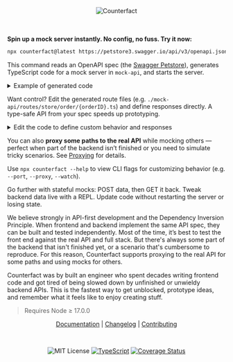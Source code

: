 <div align="center" markdown="1">

<img src="./counterfact.svg" alt="Counterfact" border=0>
<br><br><br>
</div>

**Spin up a mock server instantly. No config, no fuss. Try it now:**

```sh copy
npx counterfact@latest https://petstore3.swagger.io/api/v3/openapi.json mock-api
```

This command reads an OpenAPI spec (the [Swagger Petstore](https://petstore.swagger.io)), generates TypeScript code for a mock server in `mock-api`, and starts the server.

<details>
<summary>Example of generated code</summary>

```ts
// ./mock-api/routes/store/order/{orderID}.ts
import type { HTTP_GET } from "../../../types/paths/store/order/{orderId}.types.js";
import type { HTTP_DELETE } from "../../../types/paths/store/order/{orderId}.types.js";

export const GET: HTTP_GET = ($) => {
  return $.response[200].random();
};

export const DELETE: HTTP_DELETE = ($) => {
  return $.response[200];
};
```

</details>

Want control? Edit the generated route files (e.g. `./mock-api/routes/store/order/{orderID}.ts`) and define responses directly. A type-safe API from your spec speeds up prototyping.

<details>
<summary>Edit the code to define custom behavior and responses</summary>

```ts
// ./mock-api/routes/store/order/{orderID}.ts
import { Order } from "../../../types/components/schemas/Order.js";
import type { HTTP_GET } from "../../../types/paths/store/order/{orderId}.types.js";
import type { HTTP_DELETE } from "../../../types/paths/store/order/{orderId}.types.js";

export const GET: HTTP_GET = ($) => {
  const orders: Record<number, Order> = {
    1: {
      petId: 100,
      status: "placed",
    },
    2: {
      petId: 999,
      status: "approved",
    },
    3: {
      petId: 1234,
      status: "delivered",
    },
  };

  const order = orders[$.request.orderID];

  if (order === undefined) {
    return $.response[404];
  }

  return $.response[200].json(order);
};

export const DELETE: HTTP_DELETE = ($) => {
  return $.response[200];
};
```

</details>

You can also **proxy some paths to the real API** while mocking others — perfect when part of the backend isn’t finished or you need to simulate tricky scenarios. See [Proxying](./docs/usage.md#proxying-to-a-real-api) for details.

Use `npx counterfact --help` to view CLI flags for customizing behavior (e.g. `--port`, `--proxy`, `--watch`).

Go further with stateful mocks: POST data, then GET it back. Tweak backend data live with a REPL. Update code without restarting the server or losing state.

We believe strongly in API-first development and the Dependency Inversion Principle. When frontend and backend implement the same API spec, they can be built and tested independently. Most of the time, it’s best to test the front end against the real API and full stack. But there's always some part of the backend that isn't finished yet, or a scenario that's cumbersome to reproduce. For this reason, Counterfact supports proxying to the real API for some paths and using mocks for others.

Counterfact was by built an engineer who spent decades writing frontend code and got tired of being slowed down by unfinished or unwieldy backend APIs. This is the fastest way to get unblocked, prototype ideas, and remember what it feels like to enjoy creating stuff.

> Requires Node ≥ 17.0.0

<div align="center" markdown="1">

[Documentation](./docs/usage.md) | [Changelog](./CHANGELOG.md) | [Contributing](./CONTRIBUTING.md)

</div>

<br>
<div align="center"  markdown="1">

![MIT License](https://img.shields.io/badge/license-MIT-blue) [![TypeScript](./typescript-badge.png)](https://github.com/ellerbrock/typescript-badges/) [![Coverage Status](https://coveralls.io/repos/github/pmcelhaney/counterfact/badge.svg)](https://coveralls.io/github/pmcelhaney/counterfact)

</div>
